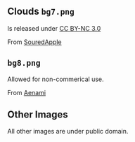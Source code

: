  

## Clouds  `bg7.png`

Is released under [CC BY-NC 3.0](https://creativecommons.org/licenses/by-nc/3.0/) 

From [SouredApple](https://www.newgrounds.com/art/view/souredapple/clouds)

## `bg8.png`

Allowed for non-commerical use.

From [Aenami](https://www.artstation.com/aenamiart)

## Other Images

All other images are under public domain.
